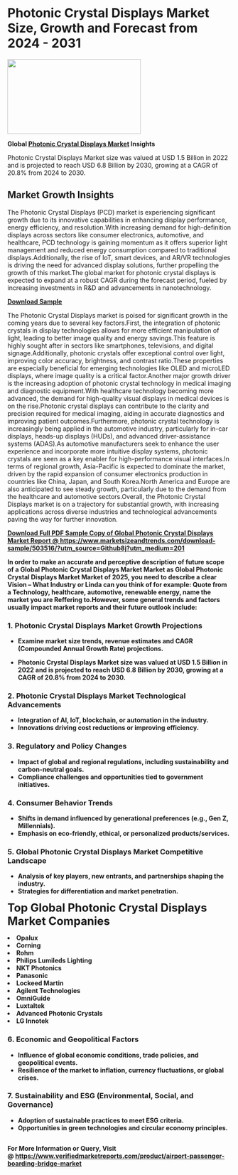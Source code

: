 <H1>Photonic Crystal Displays Market Size, Growth and Forecast from 2024 - 2031</H1><img class="aligncenter size-medium wp-image-584254" src="https://thirdeyenews.in/wp-content/uploads/2024/09/Global-Market-Research-300x168.jpeg" alt="" width="300" height="168" /><p><strong>Global&nbsp;<a href="https://www.marketsizeandtrends.com/download-sample/503516/?utm_source=Github8j?utm_medium=201">Photonic Crystal Displays Market</a> Insights</strong></p><p>Photonic Crystal Displays Market size was valued at USD 1.5 Billion in 2022 and is projected to reach USD 6.8 Billion by 2030, growing at a CAGR of 20.8% from 2024 to 2030.</p><p><h2>Market Growth Insights</h2> <p>The Photonic Crystal Displays (PCD) market is experiencing significant growth due to its innovative capabilities in enhancing display performance, energy efficiency, and resolution.With increasing demand for high-definition displays across sectors like consumer electronics, automotive, and healthcare, PCD technology is gaining momentum as it offers superior light management and reduced energy consumption compared to traditional displays.Additionally, the rise of IoT, smart devices, and AR/VR technologies is driving the need for advanced display solutions, further propelling the growth of this market.The global market for photonic crystal displays is expected to expand at a robust CAGR during the forecast period, fueled by increasing investments in R&D and advancements in nanotechnology.</p> <p><strong><a href="#">Download Sample</a></strong></p> <p>The Photonic Crystal Displays market is poised for significant growth in the coming years due to several key factors.First, the integration of photonic crystals in display technologies allows for more efficient manipulation of light, leading to better image quality and energy savings.This feature is highly sought after in sectors like smartphones, televisions, and digital signage.Additionally, photonic crystals offer exceptional control over light, improving color accuracy, brightness, and contrast ratio.These properties are especially beneficial for emerging technologies like OLED and microLED displays, where image quality is a critical factor.Another major growth driver is the increasing adoption of photonic crystal technology in medical imaging and diagnostic equipment.With healthcare technology becoming more advanced, the demand for high-quality visual displays in medical devices is on the rise.Photonic crystal displays can contribute to the clarity and precision required for medical imaging, aiding in accurate diagnostics and improving patient outcomes.Furthermore, photonic crystal technology is increasingly being applied in the automotive industry, particularly for in-car displays, heads-up displays (HUDs), and advanced driver-assistance systems (ADAS).As automotive manufacturers seek to enhance the user experience and incorporate more intuitive display systems, photonic crystals are seen as a key enabler for high-performance visual interfaces.In terms of regional growth, Asia-Pacific is expected to dominate the market, driven by the rapid expansion of consumer electronics production in countries like China, Japan, and South Korea.North America and Europe are also anticipated to see steady growth, particularly due to the demand from the healthcare and automotive sectors.Overall, the Photonic Crystal Displays market is on a trajectory for substantial growth, with increasing applications across diverse industries and technological advancements paving the way for further innovation.</p> <p><strong><a href="#"></p><p><span class=""><strong>Download Full PDF Sample Copy of Global Photonic Crystal Displays Market Report</strong> @ <a href="https://www.marketsizeandtrends.com/download-sample/503516/?utm_source=Github8j?utm_medium=201" target="_blank">https://www.marketsizeandtrends.com/download-sample/503516/?utm_source=Github8j?utm_medium=201</a></span></p><p>In order to make an accurate and perceptive description of future scope of a Global&nbsp;Photonic Crystal Displays Market Market as Global&nbsp;Photonic Crystal Displays Market Market of 2025, you need to describe a clear Vision &ndash; What Industry or Linda can you think of for example: Quote from a Technology, healthcare, automotive, renewable energy, name the market you are Reffering to.However, some general trends and factors usually impact market reports and their future outlook include:</p><h3>1.&nbsp;<strong>Photonic Crystal Displays Market Growth Projections</strong></h3><ul><li>Examine market size trends, revenue estimates and CAGR (Compounded Annual Growth Rate) projections.</li><li><p>Photonic Crystal Displays Market size was valued at USD 1.5 Billion in 2022 and is projected to reach USD 6.8 Billion by 2030, growing at a CAGR of 20.8% from 2024 to 2030.</p></li></ul><h3>2.&nbsp;<strong>Photonic Crystal Displays Market Technological Advancements</strong></h3><ul><li>Integration of AI, IoT, blockchain, or automation in the industry.</li><li>Innovations driving cost reductions or improving efficiency.</li></ul><h3>3.&nbsp;<strong>Regulatory and Policy Changes</strong></h3><ul><li>Impact of global and regional regulations, including sustainability and carbon-neutral goals.</li><li>Compliance challenges and opportunities tied to government initiatives.</li></ul><h3>4.&nbsp;<strong>Consumer Behavior Trends</strong></h3><ul><li>Shifts in demand influenced by generational preferences (e.g., Gen Z, Millennials).</li><li>Emphasis on eco-friendly, ethical, or personalized products/services.</li></ul><h3>5.&nbsp;<strong>Global Photonic Crystal Displays Market Competitive Landscape</strong></h3><ul><li>Analysis of key players, new entrants, and partnerships shaping the industry.</li><li>Strategies for differentiation and market penetration.</li></ul><p data-pm-slice="1 1 []"><span style="color: inherit; font-family: inherit; font-size: 25px;">Top Global Photonic Crystal Displays Market Companies</span></p><div class="" data-test-id=""><p><li>Opalux</li><li> Corning</li><li> Rohm</li><li> Philips Lumileds Lighting</li><li> NKT Photonics</li><li> Panasonic</li><li> Lockeed Martin</li><li> Agilent Technologies</li><li> OmniGuide</li><li> Luxtaltek</li><li> Advanced Photonic Crystals</li><li> LG Innotek</li></p></div><h3>6.&nbsp;<strong>Economic and Geopolitical Factors</strong></h3><ul><li>Influence of global economic conditions, trade policies, and geopolitical events.</li><li>Resilience of the market to inflation, currency fluctuations, or global crises.</li></ul><h3>7.&nbsp;<strong>Sustainability and ESG (Environmental, Social, and Governance)</strong></h3><ul><li>Adoption of sustainable practices to meet ESG criteria.</li><li>Opportunities in green technologies and circular economy principles.</li></ul><h2><strong style="font-size: 14px;">For More Information or Query, Visit @&nbsp;</strong><a style="background-color: #ffffff; font-size: 14px;" href="https://www.marketsizeandtrends.com/report/photonic-crystal-displays-market/" target="_blank">https://www.verifiedmarketreports.com/product/airport-passenger-boarding-bridge-market</a></h2>